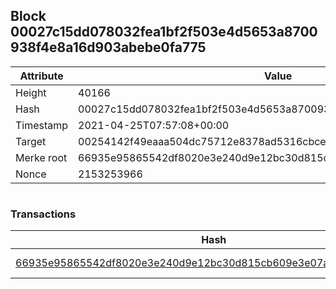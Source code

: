 ## Block 00027c15dd078032fea1bf2f503e4d5653a8700938f4e8a16d903abebe0fa775

Attribute | Value
--- | ---
Height | 40166
Hash | 00027c15dd078032fea1bf2f503e4d5653a8700938f4e8a16d903abebe0fa775
Timestamp | 2021-04-25T07:57:08+00:00
Target | 00254142f49eaaa504dc75712e8378ad5316cbcead634704b3734b6271167cc4
Merke root | 66935e95865542df8020e3e240d9e12bc30d815cb609e3e07aa1d4feea6cd840
Nonce | 2153253966

```

```

### Transactions

Hash | Amount
--- | ---
[66935e95865542df8020e3e240d9e12bc30d815cb609e3e07aa1d4feea6cd840](66935e95865542df8020e3e240d9e12bc30d815cb609e3e07aa1d4feea6cd840.md) | 10.00000000 SKEPTI 

